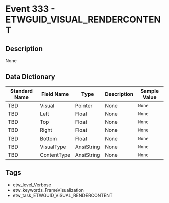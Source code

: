 # Event 333 - ETWGUID_VISUAL_RENDERCONTENT

## Description
None

## Data Dictionary
|Standard Name|Field Name|Type|Description|Sample Value|
|---|---|---|---|---|
|TBD|Visual|Pointer|None|`None`|
|TBD|Left|Float|None|`None`|
|TBD|Top|Float|None|`None`|
|TBD|Right|Float|None|`None`|
|TBD|Bottom|Float|None|`None`|
|TBD|VisualType|AnsiString|None|`None`|
|TBD|ContentType|AnsiString|None|`None`|

## Tags
* etw_level_Verbose
* etw_keywords_FrameVisualization
* etw_task_ETWGUID_VISUAL_RENDERCONTENT